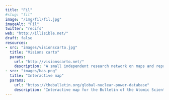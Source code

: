 ```yaml
---
title: "Fil"
#slug: "fil"
image: "/img/fil/fil.jpg"
imageAlt: "Fil"
twitter: "recifs"
web: "http://illisible.net/"
draft: false
resources:
- src: "images/visionscarto.jpg"
  title: "Visions carto"
  params:
    url: "http://visionscarto.net/"
    description: "A small independent research network on maps and representations"
- src: "images/bas.png"
  title: "Interactive map"
  params:
    url: "https://thebulletin.org/global-nuclear-power-database"
    description: "Interactive map for the Bulletin of the Atomic Scientists"
---
```


